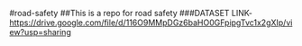 #road-safety
##This is a repo for road safety
###DATASET LINK-https://drive.google.com/file/d/116O9MMpDGz6baHO0GFpipgTvc1x2gXIp/view?usp=sharing
